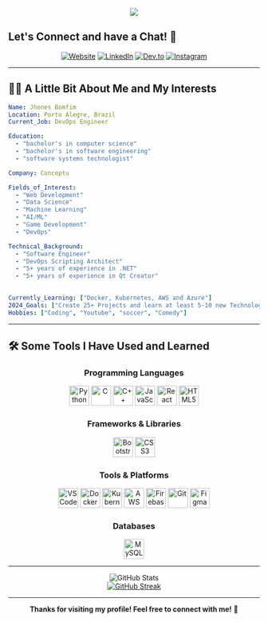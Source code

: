 <p align="center">
  <img src="https://capsule-render.vercel.app/api?text=Hey%20Everyone!%20&animation=fadeIn&type=waving&color=gradient&height=100"/>
</p>

## Let's Connect and have a Chat! 💬

<div align="center">
  
[![Website](https://img.shields.io/badge/Website-000000?style=for-the-badge&logo=About.me&logoColor=white)](https://jhonesyure.github.io/web/)
[![LinkedIn](https://img.shields.io/badge/LinkedIn-0077B5?style=for-the-badge&logo=linkedin&logoColor=white)](https://www.linkedin.com/in/devjhones/)
[![Dev.to](https://img.shields.io/badge/dev.to-0A0A0A?style=for-the-badge&logo=devdotto&logoColor=white)](https://dev.to/jhonesyure)
[![Instagram](https://img.shields.io/badge/Instagram-E4405F?style=for-the-badge&logo=instagram&logoColor=white)](https://www.instagram.com/jhonesyure/)

</div>

---

## 👨‍💻 A Little Bit About Me and My Interests

```yaml
Name: Jhones Bomfim
Location: Porto Alegre, Brazil
Current_Job: DevOps Engineer

Education:
  - "bachelor's in computer science"
  - "bachelor's in software engineering"
  - "software systems technologist"

Company: Conceptu

Fields_of_Interest:
  - "Web Development"
  - "Data Science"
  - "Machine Learning"
  - "AI/ML"
  - "Game Development"
  - "DevOps"

Technical_Background:
  - "Software Engineer"
  - "DevOps Scripting Architect"
  - "5+ years of experience in .NET"
  - "5+ years of experience in Qt Creator"
  

Currently_Learning: ["Docker, Kubernetes, AWS and Azure"]
2024_Goals: ["Create 25+ Projects and learn at least 5-10 new Technologies."]   
Hobbies: ["Coding", "Youtube", "soccer", "Comedy"]
```

---

## 🛠️ Some Tools I Have Used and Learned

<div align="center">

### Programming Languages
<img src="https://cdn.jsdelivr.net/gh/devicons/devicon/icons/python/python-original.svg" alt="Python" width="40" height="40"/>
<img src="https://cdn.jsdelivr.net/gh/devicons/devicon/icons/c/c-original.svg" alt="C" width="40" height="40"/>
<img src="https://cdn.jsdelivr.net/gh/devicons/devicon/icons/cplusplus/cplusplus-original.svg" alt="C++" width="40" height="40"/>
<img src="https://cdn.jsdelivr.net/gh/devicons/devicon/icons/javascript/javascript-original.svg" alt="JavaScript" width="40" height="40"/>
<img src="https://cdn.jsdelivr.net/gh/devicons/devicon/icons/react/react-original.svg" alt="React" width="40" height="40"/>
<img src="https://cdn.jsdelivr.net/gh/devicons/devicon/icons/html5/html5-original.svg" alt="HTML5" width="40" height="40"/>

### Frameworks & Libraries
<img src="https://cdn.jsdelivr.net/gh/devicons/devicon/icons/bootstrap/bootstrap-original.svg" alt="Bootstrap" width="40" height="40"/>
<img src="https://cdn.jsdelivr.net/gh/devicons/devicon/icons/css3/css3-original.svg" alt="CSS3" width="40" height="40"/>

### Tools & Platforms
<img src="https://cdn.jsdelivr.net/gh/devicons/devicon/icons/vscode/vscode-original.svg" alt="VS Code" width="40" height="40"/>
<img src="https://cdn.jsdelivr.net/gh/devicons/devicon/icons/docker/docker-original.svg" alt="Docker" width="40" height="40"/>
<img src="https://cdn.jsdelivr.net/gh/devicons/devicon/icons/kubernetes/kubernetes-plain.svg" alt="Kubernetes" width="40" height="40"/>
<img src="https://cdn.jsdelivr.net/gh/devicons/devicon/icons/amazonwebservices/amazonwebservices-original.svg" alt="AWS" width="40" height="40"/>
<img src="https://cdn.jsdelivr.net/gh/devicons/devicon/icons/firebase/firebase-plain.svg" alt="Firebase" width="40" height="40"/>
<img src="https://cdn.jsdelivr.net/gh/devicons/devicon/icons/git/git-original.svg" alt="Git" width="40" height="40"/>
<img src="https://cdn.jsdelivr.net/gh/devicons/devicon/icons/figma/figma-original.svg" alt="Figma" width="40" height="40"/>

### Databases
<img src="https://cdn.jsdelivr.net/gh/devicons/devicon/icons/mysql/mysql-original.svg" alt="MySQL" width="40" height="40"/>

</div>

---

<div align="center">
  <img src="https://github-readme-stats.vercel.app/api?username=JhonesYure&show_icons=true&theme=radical" alt="GitHub Stats" />
</div>

<div align="center">
 <a href="https://git.io/streak-stats"><img src="https://streak-stats.demolab.com?user=JhonesYure&theme=dark&hide_border=true" alt="GitHub Streak" /></a>
</div>

---

<div align="center">
  
**Thanks for visiting my profile! Feel free to connect with me!** 🚀

</div>
